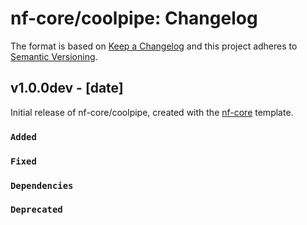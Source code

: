 # nf-core/coolpipe: Changelog

The format is based on [Keep a Changelog](https://keepachangelog.com/en/1.0.0/)
and this project adheres to [Semantic Versioning](https://semver.org/spec/v2.0.0.html).

## v1.0.0dev - [date]

Initial release of nf-core/coolpipe, created with the [nf-core](https://nf-co.re/) template.

### `Added`

### `Fixed`

### `Dependencies`

### `Deprecated`
